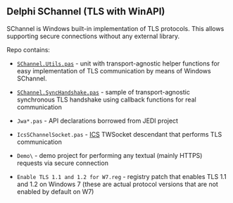 Delphi SChannel (TLS with WinAPI)
---------------------------------

SChannel is Windows built-in implementation of TLS protocols. This allows supporting secure connections without any external library.

Repo contains:

- [`SChannel.Utils.pas`](https://fr0st-brutal.github.io/Delphi_SChannelTLS/docs/SChannel.Utils.html) - unit with transport-agnostic helper functions for easy implementation of TLS communication by means of Windows SChannel.
  
- [`SChannel.SyncHandshake.pas`](https://fr0st-brutal.github.io/Delphi_SChannelTLS/docs/SChannel.SyncHandshake.html) - sample of transport-agnostic synchronous TLS handshake using callback functions for real communication

- `Jwa*.pas` - API declarations borrowed from JEDI project

- `IcsSChannelSocket.pas` - [ICS](http://www.overbyte.eu/frame_index.html) TWSocket descendant that performs TLS communication

- `Demo\` - demo project for performing any textual (mainly HTTPS) requests via secure connection

- `Enable TLS 1.1 and 1.2 for W7.reg` - registry patch that enables TLS 1.1 and 1.2 on Windows 7 (these are actual protocol versions that are not enabled by default on W7)